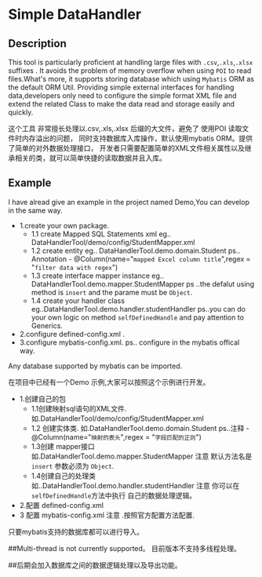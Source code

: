 # Simple DataHandler
## Description
This tool is particularly proficient at handling large files with `.csv`,`.xls`,`.xlsx` suffixes . It avoids the problem of memory overflow when using `POI` to read files.What's more,  it supports storing database which using `Mybatis` ORM as the default ORM Util.  Providing simple external interfaces for handling data,developers only need to configure the simple format XML file and extend the related Class to make the data read and storage easily and quickly.

这个工具 非常擅长处理以.csv,.xls,.xlsx  后缀的大文件，避免了 使用POI 读取文件时内存溢出的问题，
同时支持数据库入库操作，默认使用mybatis ORM。提供了简单的对外数据处理接口，
开发者只需要配置简单的XML文件相关属性以及继承相关的类，就可以简单快捷的读取数据并且入库。


## Example 
I have alread give an example in the project named Demo,You can develop in the same way.
* 1.create your own package.
  * 1.1 create Mapped SQL Statements xml eg.. DataHandlerTool/demo/config/StudentMapper.xml
  * 1.2 create entity eg.. DataHandlerTool.demo.domain.Student  ps.. Annotation - @Column(name="`mapped Excel column title`",regex = "`filter data with regex`")
  * 1.3 create interface mapper instance eg.. DataHandlerTool.demo.mapper.StudentMapper  ps ..the defalut using method is `insert` and the parame must be `Object`.
  * 1.4 create your handler class eg..DataHandlerTool.demo.handler.studentHandler   ps..you can do your own logic on method `selfDefinedHandle` and pay attention to Generics.
* 2.configure defined-config.xml . 
* 3.configure mybatis-config.xml.  ps.. configure in the mybatis offical way.

Any database supported by mybatis can be imported.


在项目中已经有一个Demo 示例,大家可以按照这个示例进行开发。
* 1.创建自己的包
  * 1.1创建映射sql语句的XML文件.  如.DataHandlerTool/demo/config/StudentMapper.xml
  * 1.2 创建实体类.   如.DataHandlerTool.demo.domain.Student   ps..注释 - @Column(name="`映射的表头`",regex = "`字段匹配的正则`")
  * 1.3创建 mapper接口 如.DataHandlerTool.demo.mapper.StudentMapper  注意 默认方法名是 `insert` 参数必须为 `Object`.
  * 1.4创建自己的处理类  如..DataHandlerTool.demo.handler.studentHandler  注意 你可以在`selfDefinedHandle`方法中执行 自己的数据处理逻辑。
* 2.配置 defined-config.xml 
* 3 配置 mybatis-config.xml 注意 .按照官方配置方法配置.


只要mybatis支持的数据库都可以进行导入。


##Multi-thread is not currently supported。  目前版本不支持多线程处理。

##后期会加入数据库之间的数据逻辑处理以及导出功能。
